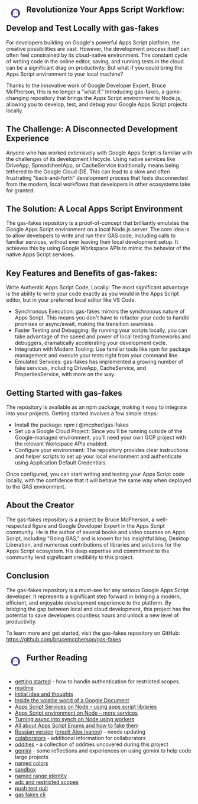 ## <img src="./logo.png" alt="gas-fakes logo" width="50" align="top">  Revolutionize Your Apps Script Workflow: Develop and Test Locally with gas-fakes
For developers building on Google's powerful Apps Script platform, the creative possibilities are vast. However, the development process itself can often feel constrained by its cloud-native environment. The constant cycle of writing code in the online editor, saving, and running tests in the cloud can be a significant drag on productivity. But what if you could bring the Apps Script environment to your local machine?

Thanks to the innovative work of Google Developer Expert, Bruce McPherson, this is no longer a "what if." Introducing gas-fakes, a game-changing repository that brings the Apps Script environment to Node.js, allowing you to develop, test, and debug your Google Apps Script projects locally.

## The Challenge: A Disconnected Development Experience

Anyone who has worked extensively with Google Apps Script is familiar with the challenges of its development lifecycle. Using native services like DriveApp, SpreadsheetApp, or CacheService traditionally means being tethered to the Google Cloud IDE. This can lead to a slow and often frustrating "back-and-forth" development process that feels disconnected from the modern, local workflows that developers in other ecosystems take for granted.

## The Solution: A Local Apps Script Environment

The gas-fakes repository is a proof-of-concept that brilliantly emulates the Google Apps Script environment on a local Node.js server. The core idea is to allow developers to write and run their GAS code, including calls to familiar services, without ever leaving their local development setup. It achieves this by using Google Workspace APIs to mimic the behavior of the native Apps Script services.

## Key Features and Benefits of gas-fakes:

Write Authentic Apps Script Code, Locally: The most significant advantage is the ability to write your code exactly as you would in the Apps Script editor, but in your preferred local editor like VS Code.

- Synchronous Execution: gas-fakes mirrors the synchronous nature of Apps Script. This means you don't have to refactor your code to handle promises or async/await, making the transition seamless.
- Faster Testing and Debugging: By running your scripts locally, you can take advantage of the speed and power of local testing frameworks and debuggers, dramatically accelerating your development cycle.
- Integration with Modern Tooling: Use familiar tools like npm for package management and execute your tests right from your command line.
- Emulated Services: gas-fakes has implemented a growing number of fake services, including DriveApp, CacheService, and PropertiesService, with more on the way.

## Getting Started with gas-fakes

The repository is available as an npm package, making it easy to integrate into your projects. Getting started involves a few simple steps:

- Install the package: npm i @mcpher/gas-fakes
- Set up a Google Cloud Project: Since you'll be running outside of the Google-managed environment, you'll need your own GCP project with the relevant Workspace APIs enabled.
- Configure your environment: The repository provides clear instructions and helper scripts to set up your local environment and authenticate using Application Default Credentials.

Once configured, you can start writing and testing your Apps Script code locally, with the confidence that it will behave the same way when deployed to the GAS environment.

## About the Creator

The gas-fakes repository is a project by Bruce McPherson, a well-respected figure and Google Developer Expert in the Apps Script community. He is the author of several books and video courses on Apps Script, including "Going GAS," and is known for his insightful blog, Desktop Liberation, and numerous contributions of libraries and solutions for the Apps Script ecosystem. His deep expertise and commitment to the community lend significant credibility to this project.

## Conclusion

The gas-fakes repository is a must-see for any serious Google Apps Script developer. It represents a significant step forward in bringing a modern, efficient, and enjoyable development experience to the platform. By bridging the gap between local and cloud development, this project has the potential to save developers countless hours and unlock a new level of productivity.

To learn more and get started, visit the gas-fakes repository on GitHub: https://github.com/brucemcpherson/gas-fakes

## <img src="./logo.png" alt="gas-fakes logo" width="50" align="top">  Further Reading

- [getting started](GETTING_STARTED.md) - how to handle authentication for restricted scopes.
- [readme](README.md)
- [initial idea and thoughts](https://ramblings.mcpher.com/a-proof-of-concept-implementation-of-apps-script-environment-on-node/)
- [Inside the volatile world of a Google Document](https://ramblings.mcpher.com/inside-the-volatile-world-of-a-google-document/)
- [Apps Script Services on Node – using apps script libraries](https://ramblings.mcpher.com/apps-script-services-on-node-using-apps-script-libraries/)
- [Apps Script environment on Node – more services](https://ramblings.mcpher.com/apps-script-environment-on-node-more-services/)
- [Turning async into synch on Node using workers](https://ramblings.mcpher.com/turning-async-into-synch-on-node-using-workers/)
- [All about Apps Script Enums and how to fake them](https://ramblings.mcpher.com/all-about-apps-script-enums-and-how-to-fake-them/)
- [Russian version](README.RU.md) ([credit Alex Ivanov](https://github.com/oshliaer)) - needs updating
- [colaborators](collaborators.md) - additional information for collaborators
- [oddities](oddities.md) - a collection of oddities uncovered during this project
- [gemini](gemini.md) - some reflections and experiences on using gemini to help code large projects
- [named colors](named-colors.md)
- [sandbox](sandbox.md)
- [named range identity](named-range-identity.md)
- [adc and restricted scopes](https://ramblings.mcpher.com/how-to-allow-access-to-sensitive-scopes-with-application-default-credentials/)
- [push test pull](pull-test-push.md)
- [gas fakes cli](gas-fakes-cli.md)